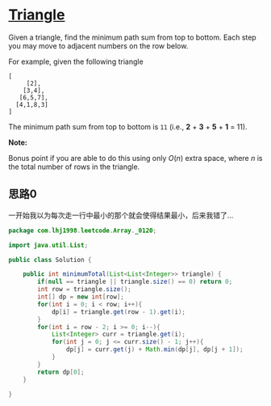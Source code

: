 # [Triangle](https://leetcode.com/problems/triangle/)

Given a triangle, find the minimum path sum from top to bottom. Each step you may move to adjacent numbers on the row below.

For example, given the following triangle

```
[
     [2],
    [3,4],
   [6,5,7],
  [4,1,8,3]
]
```

The minimum path sum from top to bottom is `11` (i.e., **2** + **3** + **5** + **1** = 11).

**Note:**

Bonus point if you are able to do this using only *O*(*n*) extra space, where *n* is the total number of rows in the triangle.

## 思路0

一开始我以为每次走一行中最小的那个就会使得结果最小，后来我错了...

```java
package com.lhj1998.leetcode.Array._0120;

import java.util.List;

public class Solution {

    public int minimumTotal(List<List<Integer>> triangle) {
        if(null == triangle || triangle.size() == 0) return 0;
        int row = triangle.size();
        int[] dp = new int[row];
        for(int i = 0; i < row; i++){
            dp[i] = triangle.get(row - 1).get(i);
        }
        for(int i = row - 2; i >= 0; i--){
            List<Integer> curr = triangle.get(i);
            for(int j = 0; j <= curr.size() - 1; j++){
                dp[j] = curr.get(j) + Math.min(dp[j], dp[j + 1]);
            }
        }
        return dp[0];
    }
    
}

```

